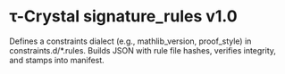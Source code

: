 # τ-Crystal signature_rules v1.0
Defines a constraints dialect (e.g., mathlib_version, proof_style) in constraints.d/*.rules. Builds JSON with rule file hashes, verifies integrity, and stamps into manifest.
